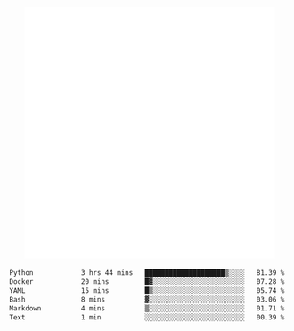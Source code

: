 <div align="center">
    <a href="https://konst.fish">
        <img src="https://raw.githubusercontent.com/konstfish/konstfish/master/fish.svg" alt="Logo" width="450"/>
    </a>
</div>

<!--START_SECTION:waka-->

```text
Python            3 hrs 44 mins   ████████████████████▒░░░░   81.39 %
Docker            20 mins         █▓░░░░░░░░░░░░░░░░░░░░░░░   07.28 %
YAML              15 mins         █▒░░░░░░░░░░░░░░░░░░░░░░░   05.74 %
Bash              8 mins          ▓░░░░░░░░░░░░░░░░░░░░░░░░   03.06 %
Markdown          4 mins          ▒░░░░░░░░░░░░░░░░░░░░░░░░   01.71 %
Text              1 min           ░░░░░░░░░░░░░░░░░░░░░░░░░   00.39 %
```

<!--END_SECTION:waka-->
